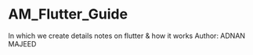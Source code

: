 # AM_Flutter_Guide
In which we create details notes on flutter &amp; how it works
Author: ADNAN MAJEED
